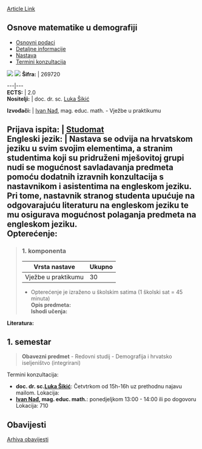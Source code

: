 [Article Link](https://www.fhs.hr/predmet/omud_a)

## Osnove matematike u demografiji
  * [Osnovni podaci](https://www.fhs.hr/predmet/omud_a#v1id-523790_421848_1_0 "Osnovni podaci")
  * [Detaljne informacije](https://www.fhs.hr/predmet/omud_a#v1id-523790_421848_1_1 "Detaljne informacije")
  * [Nastava](https://www.fhs.hr/predmet/omud_a#v1id-523790_421848_1_2 "Nastava")
  * [Termini konzultacija](https://www.fhs.hr/predmet/omud_a#v1id-523790_421848_1_3 "Termini konzultacija")


[![](https://www.fhs.hr/img/flags/gif/hr.gif)](https://www.fhs.hr/predmet/omud_a) [![](https://www.fhs.hr/img/flags/gif/gb.gif)](https://www.fhs.hr/en/course/ittmod_a)
**Šifra:** |  269720  
  
---|---  
**ECTS:** |  2.0   
**Nositelji:** |  doc. dr. sc. [Luka Šikić](https://www.fhs.hr/djelatnik/luka.sikic)   
  
**Izvođači:** |  [Ivan Nađ](https://www.fhs.hr/djelatnik/ivan.nadj), mag. educ. math. - Vježbe u praktikumu  
  
**Prijava ispita:** |  [Studomat](http://www.isvu.hr/studomat)  
**Engleski jezik:** |  Nastava se odvija na hrvatskom jeziku u svim svojim elementima, a stranim studentima koji su pridruženi mješovitoj grupi nudi se mogućnost savladavanja predmeta pomoću dodatnih izravnih konzultacija s nastavnikom i asistentima na engleskom jeziku. Pri tome, nastavnik stranog studenta upućuje na odgovarajuću literaturu na engleskom jeziku te mu osigurava mogućnost polaganja predmeta na engleskom jeziku.   
**Opterećenje:**  
---  
> ### 1. komponenta
> | Vrsta nastave | Ukupno  
> ---|---  
> Vježbe u praktikumu | 30  
> * Opterećenje je izraženo u školskim satima (1 školski sat = 45 minuta)   
**Opis predmeta:**  
> **Ishodi učenja:**  

  
**Literatura:**  

  
**1. semestar**  
---  
> **Obavezni predmet** - Redovni studij - Demografija i hrvatsko iseljeništvo (integrirani)  
>   
Termini konzultacija: 
  * **doc. dr. sc.[Luka Šikić](https://www.fhs.hr/djelatnik/luka.sikic)**: 
Četvtrkom od 15h-16h uz prethodnu najavu mailom.
Lokacija: 
  * **[Ivan Nađ](https://www.fhs.hr/djelatnik/ivan.nadj), mag. educ. math.**: 
ponedjeljkom 13:00 - 14:00 ili po dogovoru
Lokacija: 710 


## Obavijesti
[Arhiva obavijesti](https://www.fhs.hr/predmet/omud_a?@=21ne2#news_123934 "Arhiva obavijesti")
